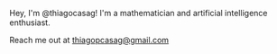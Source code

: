 Hey, I'm @thiagocasag! I'm a mathematician and artificial intelligence enthusiast.

Reach me out at thiagopcasag@gmail.com
